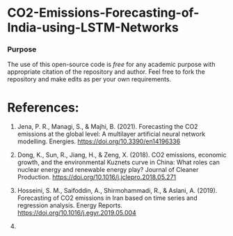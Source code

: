 # CO2-Emissions-Forecasting-of-India-using-LSTM-Networks

### Purpose
The use of this open-source code is _free_ for any academic purpose with appropriate citation of the repository and author. Feel free to fork the repository and make edits as per your own requirements.

# References:
1. Jena, P. R., Managi, S., & Majhi, B. (2021). Forecasting the CO2 emissions at the global level: A multilayer artificial neural network modelling. Energies. https://doi.org/10.3390/en14196336

2. Dong, K., Sun, R., Jiang, H., & Zeng, X. (2018). CO2 emissions, economic growth, and the environmental Kuznets curve in China: What roles can nuclear energy and renewable energy play? Journal of Cleaner Production. https://doi.org/10.1016/j.jclepro.2018.05.271

3. Hosseini, S. M., Saifoddin, A., Shirmohammadi, R., & Aslani, A. (2019). Forecasting of CO2 emissions in Iran based on time series and regression analysis. Energy Reports. https://doi.org/10.1016/j.egyr.2019.05.004

4.

